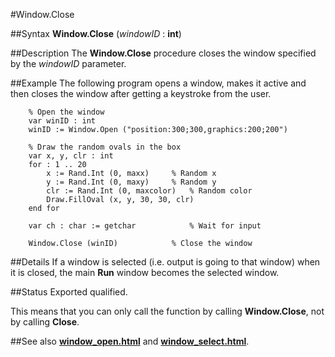 
#Window.Close

##Syntax
**Window.Close** (_windowID_ : **int**)


##Description
The **Window.Close**  procedure closes the window specified by the _windowID_ parameter.


##Example
The following program opens a window, makes it active and then closes the window after getting a keystroke from the user.

        % Open the window
        var winID : int
        winID := Window.Open ("position:300;300,graphics:200;200")
        
        % Draw the random ovals in the box
        var x, y, clr : int
        for : 1 .. 20
            x := Rand.Int (0, maxx)     % Random x
            y := Rand.Int (0, maxy)     % Random y
            clr := Rand.Int (0, maxcolor)   % Random color
            Draw.FillOval (x, y, 30, 30, clr)
        end for
        
        var ch : char := getchar            % Wait for input
        
        Window.Close (winID)            % Close the window
##Details
If a window is selected (i.e. output is going to that window) when it is closed, the main **Run** window becomes the selected window.


##Status
Exported qualified.

This means that you can only call the function by calling **Window.Close**, not by calling **Close**.


##See also
**[window_open.html](Window.Open)** and **[window_select.html](Window.Select)**.

